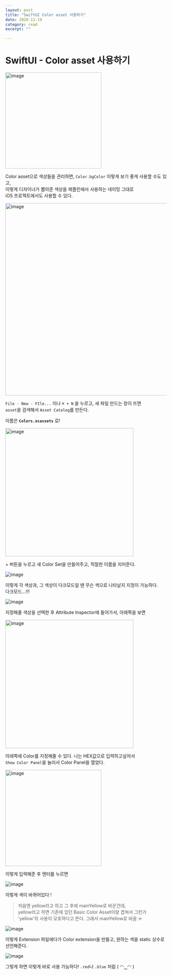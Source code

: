 ```yaml
---
layout: post
title: "SwiftUI Color asset 사용하기" 
date: 2020-11-19
category: read 
excerpt: ""

---
```


# SwiftUI - Color asset 사용하기

<img src="https://user-images.githubusercontent.com/28949235/99898812-bb842800-2ce7-11eb-9fee-c3b357a3ea99.png" alt="image" width=300 />

Color asset으로 색상들을 관리하면, `Color.bgColor` 이렇게 보기 좋게 사용할 수도 있고,  
이렇게 디자이너가 뽑아준 색상을 제플린에서 사용하는 네이밍 그대로  
iOS 프로젝트에서도 사용할 수 있다.



<img src="https://user-images.githubusercontent.com/28949235/99898864-4e24c700-2ce8-11eb-9285-970d21d011c7.png" alt="image" width=600 />

`File - New - FIle...` 이나 `⌘ + N` 을 누르고, 새 파일 만드는 창이 뜨면  
`asset`을 검색해서 `Asset Catalog`를 만든다.

이름은 **`Colors.xcassets`** 로!

<img src="https://user-images.githubusercontent.com/28949235/99898914-9fcd5180-2ce8-11eb-8ead-30320d41fdc1.png" alt="image" width=400 />

\+ 버튼을 누르고 새 Color Set을 만들어주고, 적절한 이름을 지어준다.

![image](https://user-images.githubusercontent.com/28949235/99899152-685fa480-2cea-11eb-8e21-615b5bc28eb4.png)

이렇게 각 색상과, 그 색상이 다크모드일 땐 무슨 색으로 나타날지 지정이 가능하다.  
다크모드...!!!

![image](https://user-images.githubusercontent.com/28949235/99899171-8af1bd80-2cea-11eb-9ddd-46d29347d485.png)

지정해줄 색상을 선택한 후 Attribute Inspector에 들어가서, 아래쪽을 보면

<img src="https://user-images.githubusercontent.com/28949235/99899157-74e3fd00-2cea-11eb-8886-44a821ad106f.png" alt="image" width=400 />

아래쪽에 Color를 지정해줄 수 있다. 나는 HEX값으로 입력하고싶어서  
`Show Color Panel`을 눌러서 Color Panel을 열었다.

<img src="https://user-images.githubusercontent.com/28949235/99898989-43b6fd00-2ce9-11eb-8bd7-44e67fe22517.png" alt="image" width=300 />

이렇게 입력해준 후 엔터를 누르면

![image](https://user-images.githubusercontent.com/28949235/99898995-4c0f3800-2ce9-11eb-86eb-d3f67b768099.png)

이렇게 색이 바뀌어있다 !

> 처음엔 yellow라고 하고 그 후에 mainYellow로 바꾼건데,  
> yellow라고 하면 기존에 있던 Basic Color Asset이랑 겹쳐서 그런가  
> 'yellow'의 사용이 모호하다고 뜬다. 그래서 mainYellow로 바꿈 ㅠ

![image](https://user-images.githubusercontent.com/28949235/99899096-e8393f00-2ce9-11eb-9a26-4d7c7efc0759.png)

이렇게 Extension 파일에다가 Color extension을 만들고, 원하는 색을 static 상수로 선언해준다.



![image](https://user-images.githubusercontent.com/28949235/99899132-32222500-2cea-11eb-8dd5-6fa602936e0d.png)

그렇게 하면 이렇게 바로 사용 가능하다! `.red`나 `.blue` 처럼 ( ◠‿◠ ) 